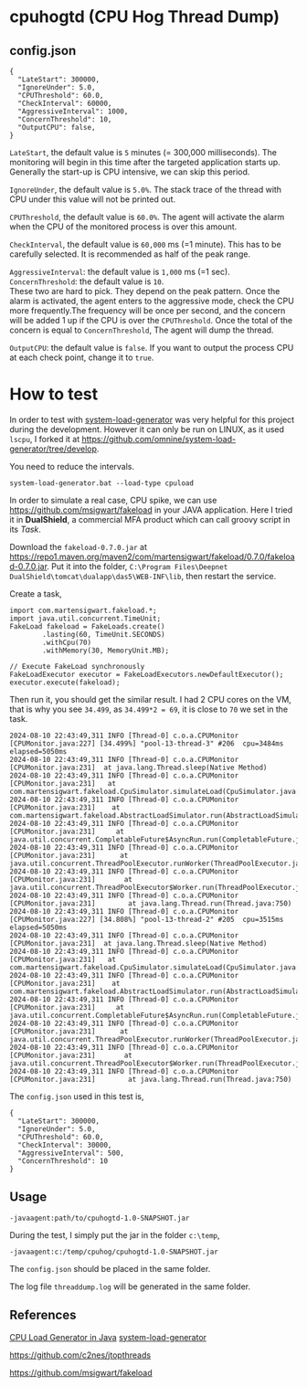 # cpuhogtd (CPU Hog Thread Dump)

## config.json

```
{
  "LateStart": 300000,
  "IgnoreUnder": 5.0,
  "CPUThreshold": 60.0,
  "CheckInterval": 60000,
  "AggressiveInterval": 1000,
  "ConcernThreshold": 10,
  "OutputCPU": false,
}
```

`LateStart`, the default value is `5` minutes (= 300,000 milliseconds). The monitoring will begin in this time after the targeted application starts up. Generally the start-up is CPU intensive, we can skip this period.

`IgnoreUnder`, the default value is `5.0%`. The stack trace of the thread with CPU under this value will not be printed out.

`CPUThreshold`, the default value is `60.0%`. The agent will activate the alarm when the CPU of the monitored process is over this amount. 

`CheckInterval`, the default value is `60,000` ms (=1 minute). This has to be carefully selected. It is recommended as half of the peak range.

`AggressiveInterval`: the default value is `1,000` ms (=1 sec).  
`ConcernThreshold`: the default value is `10`.  
These two are hard to pick. They depend on the peak pattern. Once the alarm is activated, the agent enters to the aggressive mode, check the CPU more frequently.The frequency will be once per second, and the concern will be added 1 up if the CPU is over the `CPUThreshold`. Once the total of the concern is equal to `ConcernThreshold`, The agent will dump the thread. 

`OutputCPU`: the default value is `false`. If you want to output the process CPU at each check point, change it to `true`.


# How to test

In order to test with [system-load-generator](https://github.com/pradykaushik/system-load-generator) was very helpful for this project during the development. However it can only be run on LINUX, as it used `lscpu`, I forked it at https://github.com/omnine/system-load-generator/tree/develop.

 You need to reduce the intervals.

`system-load-generator.bat --load-type cpuload`




In order to simulate a real case, CPU spike, we can use https://github.com/msigwart/fakeload in your JAVA application.
Here I tried it in **DualShield**, a commercial MFA product which can call groovy script in its *Task*.

Download the `fakeload-0.7.0.jar` at https://repo1.maven.org/maven2/com/martensigwart/fakeload/0.7.0/fakeload-0.7.0.jar. Put it into the folder,
`C:\Program Files\Deepnet DualShield\tomcat\dualapp\das5\WEB-INF\lib`, then restart the service.

Create a task,

```
import com.martensigwart.fakeload.*;
import java.util.concurrent.TimeUnit;
FakeLoad fakeload = FakeLoads.create()
        .lasting(60, TimeUnit.SECONDS)
        .withCpu(70)
        .withMemory(30, MemoryUnit.MB);

// Execute FakeLoad synchronously
FakeLoadExecutor executor = FakeLoadExecutors.newDefaultExecutor();
executor.execute(fakeload);

```

Then run it, you should get the similar result. I had 2 CPU cores on the VM, that is why you see `34.499`, as `34.499*2 = 69`, it is close to `70` we set in the task.

```
2024-08-10 22:43:49,311 INFO [Thread-0] c.o.a.CPUMonitor [CPUMonitor.java:227] [34.499%] "pool-13-thread-3" #206  cpu=3484ms elapsed=5050ms
2024-08-10 22:43:49,311 INFO [Thread-0] c.o.a.CPUMonitor [CPUMonitor.java:231]  at java.lang.Thread.sleep(Native Method)
2024-08-10 22:43:49,311 INFO [Thread-0] c.o.a.CPUMonitor [CPUMonitor.java:231]   at com.martensigwart.fakeload.CpuSimulator.simulateLoad(CpuSimulator.java:35)
2024-08-10 22:43:49,311 INFO [Thread-0] c.o.a.CPUMonitor [CPUMonitor.java:231]    at com.martensigwart.fakeload.AbstractLoadSimulator.run(AbstractLoadSimulator.java:102)
2024-08-10 22:43:49,311 INFO [Thread-0] c.o.a.CPUMonitor [CPUMonitor.java:231]     at java.util.concurrent.CompletableFuture$AsyncRun.run(CompletableFuture.java:1640)
2024-08-10 22:43:49,311 INFO [Thread-0] c.o.a.CPUMonitor [CPUMonitor.java:231]      at java.util.concurrent.ThreadPoolExecutor.runWorker(ThreadPoolExecutor.java:1149)
2024-08-10 22:43:49,311 INFO [Thread-0] c.o.a.CPUMonitor [CPUMonitor.java:231]       at java.util.concurrent.ThreadPoolExecutor$Worker.run(ThreadPoolExecutor.java:624)
2024-08-10 22:43:49,311 INFO [Thread-0] c.o.a.CPUMonitor [CPUMonitor.java:231]        at java.lang.Thread.run(Thread.java:750)
2024-08-10 22:43:49,311 INFO [Thread-0] c.o.a.CPUMonitor [CPUMonitor.java:227] [34.808%] "pool-13-thread-2" #205  cpu=3515ms elapsed=5050ms
2024-08-10 22:43:49,311 INFO [Thread-0] c.o.a.CPUMonitor [CPUMonitor.java:231]  at java.lang.Thread.sleep(Native Method)
2024-08-10 22:43:49,311 INFO [Thread-0] c.o.a.CPUMonitor [CPUMonitor.java:231]   at com.martensigwart.fakeload.CpuSimulator.simulateLoad(CpuSimulator.java:35)
2024-08-10 22:43:49,311 INFO [Thread-0] c.o.a.CPUMonitor [CPUMonitor.java:231]    at com.martensigwart.fakeload.AbstractLoadSimulator.run(AbstractLoadSimulator.java:102)
2024-08-10 22:43:49,311 INFO [Thread-0] c.o.a.CPUMonitor [CPUMonitor.java:231]     at java.util.concurrent.CompletableFuture$AsyncRun.run(CompletableFuture.java:1640)
2024-08-10 22:43:49,311 INFO [Thread-0] c.o.a.CPUMonitor [CPUMonitor.java:231]      at java.util.concurrent.ThreadPoolExecutor.runWorker(ThreadPoolExecutor.java:1149)
2024-08-10 22:43:49,311 INFO [Thread-0] c.o.a.CPUMonitor [CPUMonitor.java:231]       at java.util.concurrent.ThreadPoolExecutor$Worker.run(ThreadPoolExecutor.java:624)
2024-08-10 22:43:49,311 INFO [Thread-0] c.o.a.CPUMonitor [CPUMonitor.java:231]        at java.lang.Thread.run(Thread.java:750)

```

The `config.json` used in this test is,

```
{
  "LateStart": 300000,
  "IgnoreUnder": 5.0,
  "CPUThreshold": 60.0,
  "CheckInterval": 30000,
  "AggressiveInterval": 500,
  "ConcernThreshold": 10
}
```


## Usage

`-javaagent:path/to/cpuhogtd-1.0-SNAPSHOT.jar`

During the test, I simply put the jar in the folder `c:\temp`,

`-javaagent:c:/temp/cpuhog/cpuhogtd-1.0-SNAPSHOT.jar`

The `config.json` should be placed in the same folder.

The log file `threaddump.log` will be generated in the same folder.

## References

[CPU Load Generator in Java](https://blog.caffinc.com/2016/03/cpu-load-generator/)
[system-load-generator](https://github.com/pradykaushik/system-load-generator)

https://github.com/c2nes/jtopthreads

https://github.com/msigwart/fakeload